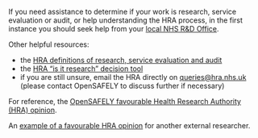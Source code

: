 If you need assistance to determine if your work is research, service evaluation or audit, or help understanding the HRA process, in the first instance you should seek help from your [local NHS R&D Office](https://rdforum.nhs.uk/rd-contacts-directory/). 

Other helpful resources:

* the [HRA definitions of research, service evaluation and audit](http://www.hra-decisiontools.org.uk/research/docs/DefiningResearchTable_Oct2017-1.pdf)
* the [HRA “is it research” decision tool](http://www.hra-decisiontools.org.uk/research/)
* if  you are still unsure, email the HRA directly on queries@hra.nhs.uk (please contact OpenSAFELY to discuss further if necessary)

For reference, the [OpenSAFELY favourable Health Research Authority (HRA) opinion](https://www.hra.nhs.uk/planning-and-improving-research/application-summaries/research-summaries/open-corona-research-platform-phase-i-covid-19/). 

An [example of a favourable HRA opinion](https://www.hra.nhs.uk/planning-and-improving-research/application-summaries/research-summaries/effectiveness-of-covid-19-vaccines-covid-19/) for another external researcher.
